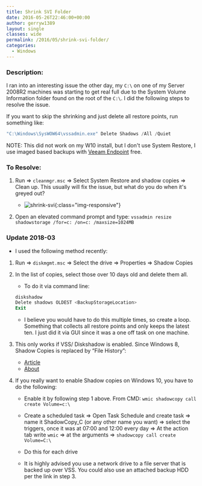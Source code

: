 ```yaml
---
title: Shrink SVI Folder
date: 2016-05-26T22:46:00+00:00
author: gerryw1389
layout: single
classes: wide
permalink: /2016/05/shrink-svi-folder/
categories:
  - Windows
---
```

<!--more-->

### Description:

I ran into an interesting issue the other day, my `C:\` on one of my Server 2008R2 machines was starting to get real full due to the System Volume Information folder found on the root of the `C:\`. I did the following steps to resolve the issue.

If you want to skip the shrinking and just delete all restore points, run something like:

   ```powershell
   "C:\Windows\SysWOW64\vssadmin.exe" Delete Shadows /All /Quiet
   ```

NOTE: This did not work on my W10 install, but I don't use System Restore, I use imaged based backups with [Veeam Endpoint](https://www.veeam.com/windows-endpoint-server-backup-free.html) free.

### To Resolve:

1. Run => `cleanmgr.msc` => Select System Restore and shadow copies => Clean up. This usually will fix the issue, but what do you do when it's greyed out?
   - ![shrink-svi](https://automationadmin.com/assets/images/uploads/2016/09/shrink-svi-folder.png){:class="img-responsive"}

2. Open an elevated command prompt and type: `vssadmin resize shadowstorage /for=c: /on=c: /maxsize=1024MB`

### Update 2018-03

- I used the following method recently:

1. Run => `diskmgmt.msc` => Select the drive => Properties => Shadow Copies

2. In the list of copies, select those over 10 days old and delete them all.

   - To do it via command line:

   ```powershell
   diskshadow
   Delete shadows OLDEST <BackupStorageLocation>
   Exit
   ```

   - I believe you would have to do this multiple times, so create a loop. Something that collects all restore points and only keeps the latest ten. I just did it via GUI since it was a one off task on one machine.

3. This only works if VSS/ Diskshadow is enabled. Since Windows 8, Shadow Copies is replaced by &#8220;File History&#8221;:  
   - [Article](https://blogs.msdn.microsoft.com/b8/2012/07/10/protecting-user-files-with-file-history/)  
   - [About](https://support.microsoft.com/en-us/help/17143/windows-10-back-up-your-files)

4. If you really want to enable Shadow copies on Windows 10, you have to do the following:

   - Enable it by following step 1 above. From CMD: `wmic shadowcopy call create Volume=c:\`

   - Create a scheduled task => Open Task Schedule and create task => name it ShadowCopy_C (or any other name you want) => select the triggers, once it was at 07:00 and 12:00 every day => At the action tab write `wmic` => at the arguments => `shadowcopy call create Volume=C:\`  

   - Do this for each drive

   - It is highly advised you use a network drive to a file server that is backed up over VSS. You could also use an attached backup HDD per the link in step 3.
